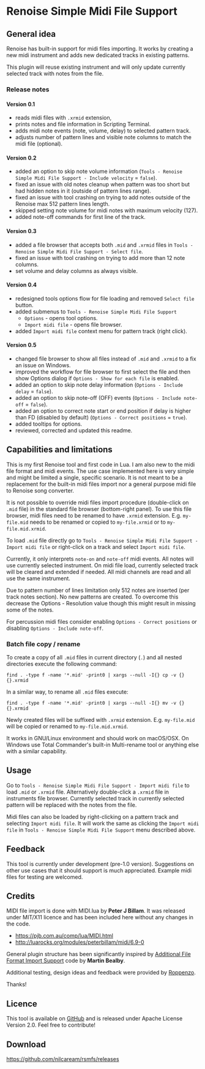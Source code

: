 # Renoise Simple Midi File Support

## General idea

Renoise has built-in support for midi files importing. It works by creating a new midi instrument and adds new dedicated tracks in existing patterns.

This plugin will reuse existing instrument and will only update currently selected track with notes from the file.

### Release notes

#### Version 0.1

- reads midi files with `.xrmid` extension,
- prints notes and file information in Scripting Terminal.
- adds midi note events (note, volume, delay) to selected pattern track.
- adjusts number of pattern lines and visible note columns to match the midi file (optional).

#### Version 0.2

- added an option to skip note volume information (`Tools - Renoise Simple Midi File Support - Include velocity` = `false`).
- fixed an issue with old notes cleanup when pattern was too short but had hidden notes in it (outside of pattern lines range).
- fixed an issue with tool crashing on trying to add notes outside of the Renoise max 512 pattern lines length.
- skipped setting note volume for midi notes with maximum velocity (127).
- added note-off commands for first line of the track.

#### Version 0.3

- added a file browser that accepts both `.mid` and `.xrmid` files in `Tools - Renoise Simple Midi File Support - Select file`.
- fixed an issue with tool crashing on trying to add more than 12 note columns.
- set volume and delay columns as always visible.

#### Version 0.4

- redesigned tools options flow for file loading and removed `Select file` button.
- added submenus to `Tools - Renoise Simple Midi File Support`
    - `Options` - opens tool options.
    - `Import midi file` - opens file browser.
- added `Import midi file` context menu for pattern track (right click).

#### Version 0.5

- changed file browser to show all files instead of `.mid` and `.xrmid` to a fix an issue on Windows.
- improved the workflow for file browser to first select the file and then show Options dialog if `Options - Show for each file` is enabled.
- added an option to skip note delay information (`Options - Include delay` = `false`).
- added an option to skip note-off (OFF) events (`Options - Include note-off` = `false`).
- added an option to correct note start or end position if delay is higher than FD (disabled by default) (`Options - Correct positions` = `true`).
- added tooltips for options.
- reviewed, corrected and updated this readme.

## Capabilities and limitations

This is my first Renoise tool and first code in Lua. I am also new to the midi file format and midi events. The use case implemented here is very simple and might be limited a single, specific scenario. It is not meant to be a replacement for the built-in midi files import nor a general purpose midi file to Renoise song converter.

It is not possible to override midi files import procedure (double-click on `.mid` file) in the standard file browser (bottom-right panel). To use this file browser, midi files need to be renamed to have `.xrmid` extension. E.g. `my-file.mid` needs to be renamed or copied to `my-file.xrmid` or to `my-file.mid.xrmid`.

To load `.mid` file directly go to `Tools - Renoise Simple Midi File Support - Import midi file` or right-click on a track and select `Import midi file`.

Currently, it only interprets `note-on` and `note-off` midi events. All notes will use currently selected instrument. On midi file load, currently selected track will be cleared and extended if needed. All midi channels are read and all use the same instrument.

Due to pattern number of lines limitation only 512 notes are inserted (per track notes section). No new patterns are created. To overcome this decrease the Options - Resolution value though this might result in missing some of the notes.

For percussion midi files consider enabling `Options - Correct positions` or disabling `Options - Include note-off`.

### Batch file copy / rename

To create a copy of all `.mid` files in current directory (`.`) and all nested directories execute the following command:

    find . -type f -name '*.mid' -print0 | xargs --null -I{} cp -v {} {}.xrmid

In a similar way, to rename all `.mid` files execute:

    find . -type f -name '*.mid' -print0 | xargs --null -I{} mv -v {} {}.xrmid

Newly created files will be suffixed with `.xrmid` extension. E.g. `my-file.mid` will be copied or renamed to `my-file.mid.xrmid`.

It works in GNU/Linux environment and should work on macOS/OSX. On Windows use Total Commander's built-in Multi-rename tool or anything else with a similar capability.

## Usage

Go to `Tools - Renoise Simple Midi File Support - Import midi file` to load `.mid` or `.xrmid` file. Alternatively double-click a `.xrmid` file in instruments file browser. Currently selected track in currently selected pattern will be replaced with the notes from the file.

Midi files can also be loaded by right-clicking on a pattern track and selecting `Import midi file`. It will work the same as clicking the `Import midi file` in `Tools - Renoise Simple Midi File Support` menu described above.

## Feedback

This tool is currently under development (pre-1.0 version). Suggestions on other use cases that it should support is much appreciated. Example midi files for testing are welcomed.

## Credits

MIDI file import is done with MIDI.lua by **Peter J Billam**. It was released under MIT/X11 licence and has been included here without any changes in the code.

* https://pjb.com.au/comp/lua/MIDI.html
* http://luarocks.org/modules/peterbillam/midi/6.9-0

General plugin structure has been significantly inspired by [Additional File Format Import Support](https://www.renoise.com/tools/additional-file-format-import-support) code by **Martin Bealby**.

Additional testing, design ideas and feedback were provided by [Roppenzo](https://forum.renoise.com/u/Roppenzo).

Thanks!

## Licence

This tool is available on [GitHub](https://github.com/nilcaream/rsmfs) and is released under Apache License Version 2.0. Feel free to contribute!

## Download

https://github.com/nilcaream/rsmfs/releases
